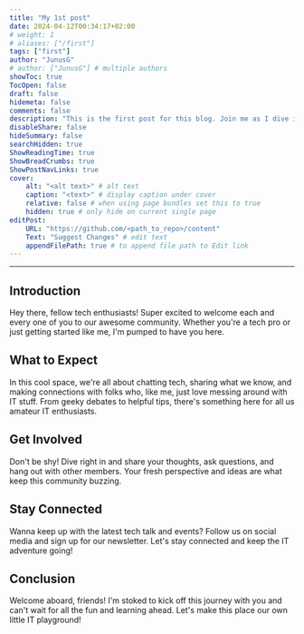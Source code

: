 ```yaml
---
title: "My 1st post"
date: 2024-04-12T00:34:17+02:00
# weight: 1
# aliases: ["/first"]
tags: ["first"]
author: "JunusG"
# author: ["JunusG"] # multiple authors
showToc: true
TocOpen: false
draft: false
hidemeta: false
comments: false
description: "This is the first post for this blog. Join me as I dive into the fascinating realm of computers, gadgets, and all things tech-related. From troubleshooting tips to exciting discoveries, I'll take you along on my journey as I learn and explore. Whether you're a seasoned tech wizard or just starting out like me, there's something here for everyone. So grab your virtual toolkit and let's embark on this tech adventure together!"
disableShare: false
hideSummary: false
searchHidden: true
ShowReadingTime: true
ShowBreadCrumbs: true
ShowPostNavLinks: true
cover:
    alt: "<alt text>" # alt text
    caption: "<text>" # display caption under cover
    relative: false # when using page bundles set this to true
    hidden: true # only hide on current single page
editPost:
    URL: "https://github.com/<path_to_repo>/content"
    Text: "Suggest Changes" # edit text
    appendFilePath: true # to append file path to Edit link
---
```



---

## Introduction

Hey there, fellow tech enthusiasts! Super excited to welcome each and every one of you to our awesome community. Whether you're a tech pro or just getting started like me, I'm pumped to have you here.

## What to Expect

In this cool space, we're all about chatting tech, sharing what we know, and making connections with folks who, like me, just love messing around with IT stuff. From geeky debates to helpful tips, there's something here for all us amateur IT enthusiasts.

## Get Involved

Don't be shy! Dive right in and share your thoughts, ask questions, and hang out with other members. Your fresh perspective and ideas are what keep this community buzzing.

## Stay Connected

Wanna keep up with the latest tech talk and events? Follow us on social media and sign up for our newsletter. Let's stay connected and keep the IT adventure going!

## Conclusion

Welcome aboard, friends! I'm stoked to kick off this journey with you and can't wait for all the fun and learning ahead. Let's make this place our own little IT playground!
